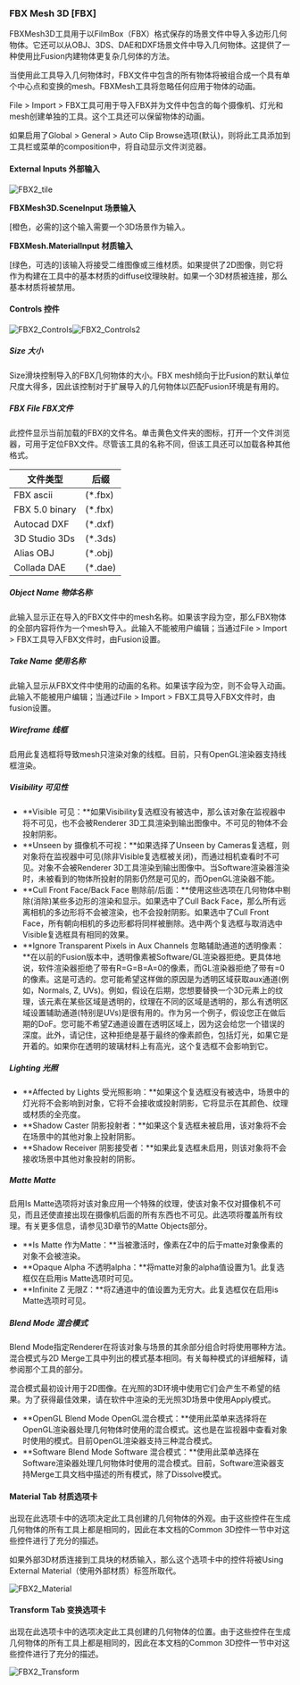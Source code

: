 ### FBX Mesh 3D [FBX]

FBXMesh3D工具用于以FilmBox（FBX）格式保存的场景文件中导入多边形几何物体。它还可以从OBJ、3DS、DAE和DXF场景文件中导入几何物体。这提供了一种使用比Fusion内建物体更复杂几何体的方法。

当使用此工具导入几何物体时，FBX文件中包含的所有物体将被组合成一个具有单个中心点和变换的mesh。FBXMesh工具将忽略任何应用于物体的动画。

File > Import > FBX工具可用于导入FBX并为文件中包含的每个摄像机、灯光和mesh创建单独的工具。这个工具还可以保留物体的动画。

如果启用了Global > General > Auto Clip Browse选项(默认)，则将此工具添加到工具栏或菜单的composition中，将自动显示文件浏览器。

#### External Inputs 外部输入

 ![FBX2_tile](images/FBX2_tile.jpg)

**FBXMesh3D.SceneInput 场景输入**

[橙色，必需的]这个输入需要一个3D场景作为输入。

**FBXMesh.MaterialInput 材质输入**

[绿色，可选的]该输入将接受二维图像或三维材质。如果提供了2D图像，则它将作为构建在工具中的基本材质的diffuse纹理映射。如果一个3D材质被连接，那么基本材质将被禁用。

#### Controls 控件

![FBX2_Controls](images/FBX2_Controls.png)![FBX2_Controls2](images/FBX2_Controls2.png)

##### Size 大小

Size滑块控制导入的FBX几何物体的大小。FBX mesh倾向于比Fusion的默认单位尺度大得多，因此该控制对于扩展导入的几何物体以匹配Fusion环境是有用的。

##### FBX File FBX文件

此控件显示当前加载的FBX的文件名。单击黄色文件夹的图标，打开一个文件浏览器，可用于定位FBX文件。尽管该工具的名称不同，但该工具还可以加载各种其他格式。

| 文件类型       | 后缀    |
| -------------- | ------- |
| FBX ascii      | (*.fbx) |
| FBX 5.0 binary | (*.fbx) |
| Autocad DXF    | (*.dxf) |
| 3D Studio 3Ds  | (*.3ds) |
| Alias OBJ      | (*.obj) |
| Collada DAE    | (*.dae) |

##### Object Name 物体名称

此输入显示正在导入的FBX文件中的mesh名称。如果该字段为空，那么FBX物体的全部内容将作为一个mesh导入。此输入不能被用户编辑；当通过File > Import > FBX工具导入FBX文件时，由Fusion设置。

##### Take Name 使用名称

此输入显示从FBX文件中使用的动画的名称。如果该字段为空，则不会导入动画。此输入不能被用户编辑；当通过File > Import > FBX工具导入FBX文件时，由fusion设置。

##### Wireframe 线框

启用此复选框将导致mesh只渲染对象的线框。目前，只有OpenGL渲染器支持线框渲染。

##### Visibility 可见性

- **Visible 可见：**如果Visibility复选框没有被选中，那么该对象在监视器中将不可见，也不会被Renderer 3D工具渲染到输出图像中。不可见的物体不会投射阴影。
- **Unseen by 摄像机不可视：**如果选择了Unseen by Cameras复选框，则对象将在监视器中可见(除非Visible复选框被关闭)，而通过相机查看时不可见。对象不会被Renderer 3D工具渲染到输出图像中。当Software渲染器渲染时，未被看到的物体所投射的阴影仍然是可见的，而OpenGL渲染器不能。
- **Cull Front Face/Back Face 剔除前/后面：**使用这些选项在几何物体中剔除(消除)某些多边形的渲染和显示。如果选中了Cull Back Face，那么所有远离相机的多边形将不会被渲染，也不会投射阴影。如果选中了Cull Front Face，所有朝向相机的多边形都将同样被删除。选中两个复选框与取消选中Visible复选框具有相同的效果。
- **Ignore Transparent Pixels in Aux Channels 忽略辅助通道的透明像素：**在以前的Fusion版本中，透明像素被Software/GL渲染器拒绝。更具体地说，软件渲染器拒绝了带有R=G=B=A=0的像素，而GL渲染器拒绝了带有=0的像素。这是可选的。您可能希望这样做的原因是为透明区域获取aux通道(例如，Normals, Z, UVs)。例如，假设在后期，您想要替换一个3D元素上的纹理，该元素在某些区域是透明的，纹理在不同的区域是透明的，那么有透明区域设置辅助通道(特别是UVs)是很有用的。作为另一个例子，假设您正在做后期的DoF。您可能不希望Z通道设置在透明区域上，因为这会给您一个错误的深度。此外，请记住，这种拒绝是基于最终的像素颜色，包括灯光，如果它是开着的。如果你在透明的玻璃材料上有高光，这个复选框不会影响到它。

##### Lighting 光照

- **Affected by Lights 受光照影响：**如果这个复选框没有被选中，场景中的灯光将不会影响到对象，它将不会接收或投射阴影，它将显示在其颜色、纹理或材质的全亮度。
- **Shadow Caster 阴影投射者：**如果这个复选框未被启用，该对象将不会在场景中的其他对象上投射阴影。
- **Shadow Receiver 阴影接受者：**如果此复选框未启用，则该对象将不会接收场景中其他对象投射的阴影。

##### Matte Matte

启用Is Matte选项将对该对象应用一个特殊的纹理，使该对象不仅对摄像机不可见，而且还使直接出现在摄像机后面的所有东西也不可见。此选项将覆盖所有纹理。有关更多信息，请参见3D章节的Matte Objects部分。

- **Is Matte 作为Matte：**当被激活时，像素在Z中的后于matte对象像素的对象不会被渲染。
- **Opaque Alpha 不透明alpha：**将matte对象的alpha值设置为1。此复选框仅在启用is Matte选项时可见。
- **Infinite Z 无限Z：**将Z通道中的值设置为无穷大。此复选框仅在启用is Matte选项时可见。

##### Blend Mode 混合模式

Blend Mode指定Renderer在将该对象与场景的其余部分组合时将使用哪种方法。混合模式与2D Merge工具中列出的模式基本相同。有关每种模式的详细解释，请参阅那个工具的部分。

混合模式最初设计用于2D图像。在光照的3D环境中使用它们会产生不希望的结果。为了获得最佳效果，请在软件中渲染的无光照3D场景中使用Apply模式。

- **OpenGL Blend Mode OpenGL混合模式：**使用此菜单来选择将在OpenGL渲染器处理几何物体时使用的混合模式。这也是在监视器中查看对象时使用的模式。目前OpenGL渲染器支持三种混合模式。
- **Software Blend Mode Software 混合模式：**使用此菜单选择在Software渲染器处理几何物体时使用的混合模式。目前，Software渲染器支持Merge工具文档中描述的所有模式，除了Dissolve模式。

#### Material Tab 材质选项卡

出现在此选项卡中的选项决定此工具创建的几何物体的外观。由于这些控件在生成几何物体的所有工具上都是相同的，因此在本文档的Common 3D控件一节中对这些控件进行了充分的描述。

如果外部3D材质连接到工具块的材质输入，那么这个选项卡中的控件将被Using External Material（使用外部材质）标签所取代。

![FBX2_Material](images/FBX2_Material.png)

#### Transform Tab 变换选项卡

出现在此选项卡中的选项决定此工具创建的几何物体的位置。由于这些控件在生成几何物体的所有工具上都是相同的，因此在本文档的Common 3D控件一节中对这些控件进行了充分的描述。

![FBX2_Transform](images/FBX2_Transform.png)